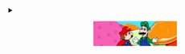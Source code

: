 <details>
  <summary>
    <p align="center"><kbd>
      <img src="spaghetti.png" height=50px></kbd>
      </p>
  </summary>
  <p align="center"> <span title="Experience Five-Star Italian Dining like never before."> 🍝 </span> </p>
  
  <!-- this is getting stupid -->

<p align="center"><a href="https://www.youtube.com/watch?v=fiVr34QCF_c">
  <img src="spaghetti.gif" height=400px> </a>
</p>
</details>


  



<!--
**nershman/nershman** is a ✨ _special_ ✨ repository because its `README.md` (this file) appears on your GitHub profile.

Here are some ideas to get you started:

- 🔭 I’m currently working on ...
- 🌱 I’m currently learning ...
- 👯 I’m looking to collaborate on ...
- 🤔 I’m looking for help with ...
- 💬 Ask me about ...
- 📫 How to reach me: ...
- 😄 Pronouns: ...
- ⚡ Fun fact: ...
<center><img src="spaghetti.gif" style="filter: drop-shadow(30px 10px 40px #4444dd);"></center>
![](spaghetti.gif)

-->
